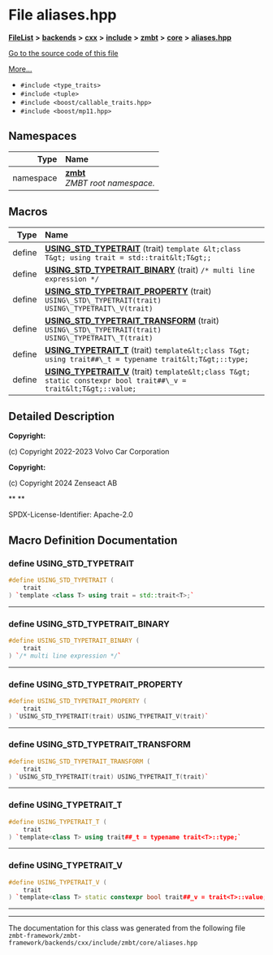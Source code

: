 

# File aliases.hpp



[**FileList**](files.md) **>** [**backends**](dir_e0e3bad64fbfd08934d555b945409197.md) **>** [**cxx**](dir_2a0640ff8f8d193383b3226ce9e70e40.md) **>** [**include**](dir_33cabc3ab2bb40d6ea24a24cae2f30b8.md) **>** [**zmbt**](dir_2115e3e51895e4107b806d6d2319263e.md) **>** [**core**](dir_1dfd3566c4a6f6e15f69daa4a04e2d4f.md) **>** [**aliases.hpp**](aliases_8hpp.md)

[Go to the source code of this file](aliases_8hpp_source.md)

[More...](#detailed-description)

* `#include <type_traits>`
* `#include <tuple>`
* `#include <boost/callable_traits.hpp>`
* `#include <boost/mp11.hpp>`













## Namespaces

| Type | Name |
| ---: | :--- |
| namespace | [**zmbt**](namespacezmbt.md) <br>_ZMBT root namespace._  |



















































## Macros

| Type | Name |
| ---: | :--- |
| define  | [**USING\_STD\_TYPETRAIT**](aliases_8hpp.md#define-using_std_typetrait) (trait) `template &lt;class T&gt; using trait = std::trait&lt;T&gt;;`<br> |
| define  | [**USING\_STD\_TYPETRAIT\_BINARY**](aliases_8hpp.md#define-using_std_typetrait_binary) (trait) `/* multi line expression */`<br> |
| define  | [**USING\_STD\_TYPETRAIT\_PROPERTY**](aliases_8hpp.md#define-using_std_typetrait_property) (trait) `USING\_STD\_TYPETRAIT(trait) USING\_TYPETRAIT\_V(trait)`<br> |
| define  | [**USING\_STD\_TYPETRAIT\_TRANSFORM**](aliases_8hpp.md#define-using_std_typetrait_transform) (trait) `USING\_STD\_TYPETRAIT(trait) USING\_TYPETRAIT\_T(trait)`<br> |
| define  | [**USING\_TYPETRAIT\_T**](aliases_8hpp.md#define-using_typetrait_t) (trait) `template&lt;class T&gt; using trait##\_t = typename trait&lt;T&gt;::type;`<br> |
| define  | [**USING\_TYPETRAIT\_V**](aliases_8hpp.md#define-using_typetrait_v) (trait) `template&lt;class T&gt; static constexpr bool trait##\_v = trait&lt;T&gt;::value;`<br> |

## Detailed Description




**Copyright:**

(c) Copyright 2022-2023 Volvo Car Corporation 




**Copyright:**

(c) Copyright 2024 Zenseact AB 




**
**

SPDX-License-Identifier: Apache-2.0 





    
## Macro Definition Documentation





### define USING\_STD\_TYPETRAIT 

```C++
#define USING_STD_TYPETRAIT (
    trait
) `template <class T> using trait = std::trait<T>;`
```




<hr>



### define USING\_STD\_TYPETRAIT\_BINARY 

```C++
#define USING_STD_TYPETRAIT_BINARY (
    trait
) `/* multi line expression */`
```




<hr>



### define USING\_STD\_TYPETRAIT\_PROPERTY 

```C++
#define USING_STD_TYPETRAIT_PROPERTY (
    trait
) `USING_STD_TYPETRAIT(trait) USING_TYPETRAIT_V(trait)`
```




<hr>



### define USING\_STD\_TYPETRAIT\_TRANSFORM 

```C++
#define USING_STD_TYPETRAIT_TRANSFORM (
    trait
) `USING_STD_TYPETRAIT(trait) USING_TYPETRAIT_T(trait)`
```




<hr>



### define USING\_TYPETRAIT\_T 

```C++
#define USING_TYPETRAIT_T (
    trait
) `template<class T> using trait##_t = typename trait<T>::type;`
```




<hr>



### define USING\_TYPETRAIT\_V 

```C++
#define USING_TYPETRAIT_V (
    trait
) `template<class T> static constexpr bool trait##_v = trait<T>::value;`
```




<hr>

------------------------------
The documentation for this class was generated from the following file `zmbt-framework/zmbt-framework/backends/cxx/include/zmbt/core/aliases.hpp`

